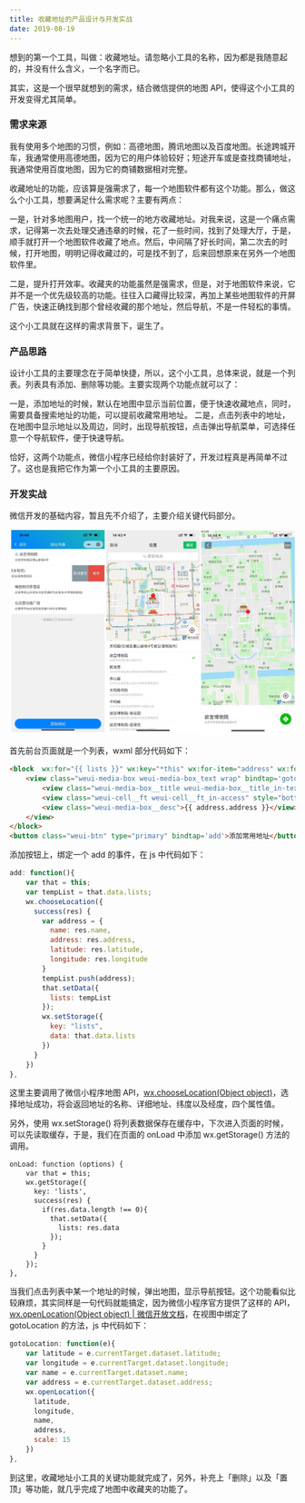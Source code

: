 ```yaml
---
title: 收藏地址的产品设计与开发实战
date: 2019-08-19
---
```


想到的第一个工具，叫做：收藏地址。请忽略小工具的名称，因为都是我随意起的，并没有什么含义，一个名字而已。

其实，这是一个很早就想到的需求，结合微信提供的地图 API，使得这个小工具的开发变得尤其简单。

### 需求来源
我有使用多个地图的习惯，例如：高德地图，腾讯地图以及百度地图。长途跨城开车，我通常使用高德地图，因为它的用户体验较好；短途开车或是查找商铺地址，我通常使用百度地图，因为它的商铺数据相对完整。

收藏地址的功能，应该算是强需求了，每一个地图软件都有这个功能。那么，做这么个小工具，想要满足什么需求呢？主要有两点：

一是，针对多地图用户，找一个统一的地方收藏地址。对我来说，这是一个痛点需求，记得第一次去处理交通违章的时候，花了一些时间，找到了处理大厅，于是，顺手就打开一个地图软件收藏了地点。然后，中间隔了好长时间，第二次去的时候，打开地图，明明记得收藏过的，可是找不到了，后来回想原来在另外一个地图软件里。

二是，提升打开效率。收藏夹的功能虽然是强需求，但是，对于地图软件来说，它并不是一个优先级较高的功能。往往入口藏得比较深，再加上某些地图软件的开屏广告，快速正确找到那个曾经收藏的那个地址，然后导航，不是一件轻松的事情。

这个小工具就在这样的需求背景下，诞生了。

### 产品思路
设计小工具的主要理念在于简单快捷，所以，这个小工具，总体来说，就是一个列表。列表具有添加、删除等功能。主要实现两个功能点就可以了：

一是，添加地址的时候，默认在地图中显示当前位置，便于快速收藏地点，同时，需要具备搜索地址的功能，可以提前收藏常用地址。
二是，点击列表中的地址，在地图中显示地址以及周边，同时，出现导航按钮，点击弹出导航菜单，可选择任意一个导航软件，便于快速导航。

恰好，这两个功能点，微信小程序已经给你封装好了，开发过程真是再简单不过了。这也是我把它作为第一个小工具的主要原因。

### 开发实战
微信开发的基础内容，暂且先不介绍了，主要介绍关键代码部分。

![](./_image/address.JPG)

首先前台页面就是一个列表，wxml 部分代码如下：

```html
<block  wx:for="{{ lists }}" wx:key="*this" wx:for-item="address" wx:for-index="index">
    <view class="weui-media-box weui-media-box_text wrap" bindtap='gotoLocation' data-index="{{ index }}" data-latitude="{{ address.latitude }}" data-longitude="{{ address.longitude }}" data-name="{{ address.name }}" data-address="{{ address.address }}" bindlongpress='editLocation' bindtouchstart='touchstart' bindtouchmove='touchmove' bindtouchend='touchend'>
        <view class="weui-media-box__title weui-media-box__title_in-text">{{ address.name }}</view>
        <view class="weui-cell__ft weui-cell__ft_in-access" style="bottom: 6px"></view>
        <view class="weui-media-box__desc">{{ address.address }}</view>
    </view>
</block>
<button class="weui-btn" type="primary" bindtap='add'>添加常用地址</button>
```

添加按钮上，绑定一个 add 的事件，在 js 中代码如下：

```js
add: function(){
    var that = this;
    var tempList = that.data.lists;
    wx.chooseLocation({
      success(res) {
        var address = {
          name: res.name,
          address: res.address,
          latitude: res.latitude,
          longitude: res.longitude
        }
        tempList.push(address);
        that.setData({
          lists: tempList
        });
        wx.setStorage({
          key: "lists",
          data: that.data.lists
        })
      }
    })
},
```

这里主要调用了微信小程序地图 API，[wx.chooseLocation(Object object)](~https://developers.weixin.qq.com/miniprogram/dev/api/location/wx.chooseLocation.html~)，选择地址成功，将会返回地址的名称、详细地址、纬度以及经度，四个属性值。

另外，使用 wx.setStorage() 将列表数据保存在缓存中，下次进入页面的时候，可以先读取缓存，于是，我们在页面的 onLoad 中添加 wx.getStorage() 方法的调用。

```
onLoad: function (options) {
    var that = this;
    wx.getStorage({
      key: 'lists',
      success(res) {
        if(res.data.length !== 0){
          that.setData({
            lists: res.data
          });
        }
      }
    });
},
```

当我们点击列表中某一个地址的时候，弹出地图，显示导航按钮。这个功能看似比较麻烦，其实同样是一句代码就能搞定，因为微信小程序官方提供了这样的 API，[wx.openLocation(Object object) | 微信开放文档](~https://developers.weixin.qq.com/miniprogram/dev/api/location/wx.openLocation.html~)，在视图中绑定了 gotoLocation 的方法，js 中代码如下：

```js
gotoLocation: function(e){
    var latitude = e.currentTarget.dataset.latitude;
    var longitude = e.currentTarget.dataset.longitude;
    var name = e.currentTarget.dataset.name;
    var address = e.currentTarget.dataset.address;
    wx.openLocation({
      latitude,
      longitude,
      name,
      address,
      scale: 15
    })
},
```

到这里，收藏地址小工具的关键功能就完成了，另外，补充上「删除」以及「置顶」等功能，就几乎完成了地图中收藏夹的功能了。


